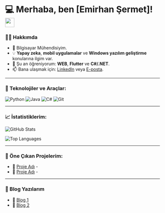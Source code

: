 # 💻 Merhaba, ben [Emirhan Şermet]! <img src="https://media.giphy.com/media/hvRJCLFzcasrR4ia7z/giphy.gif" width="30px">

### 👨‍💻 Hakkımda
- 🚀 Bilgisayar Mühendisiyim.
- 💡 **Yapay zeka**, **mobil uygulamalar** ve **Windows yazılım geliştirme** konularına ilgim var.
- 🌱 Şu an öğreniyorum: **WEB**, **Flutter** ve **C#/.NET**.
- 📫 Bana ulaşmak için: [LinkedIn](https://www.linkedin.com/in/emirhan-%C5%9Fermet-388963349/) veya [E-posta](mailto:emohanasd@gmail.com).

---

### 🚀 Teknolojiler ve Araçlar:
![Python](https://img.shields.io/badge/-Python-333?style=flat&logo=python&logoColor=yellow)
![Java](https://img.shields.io/badge/-Java-333?style=flat&logo=java)
![C#](https://img.shields.io/badge/-C%23-333?style=flat&logo=c-sharp&logoColor=purple)
![Git](https://img.shields.io/badge/-Git-333?style=flat&logo=git)

---

### 📈 İstatistiklerim:
![GitHub Stats](https://github-readme-stats.vercel.app/api?username=**EmirhanSermet**&show_icons=true&theme=radical)

![Top Languages](https://github-readme-stats.vercel.app/api/top-langs/?username=**EmirhanSermet**&layout=compact&theme=radical)

---

### 📂 Öne Çıkan Projelerim:
- 🌟 [Proje Adı](#) - 
- 🌟 [Proje Adı](#) - 

---

### 📝 Blog Yazılarım
- 📌 [Blog 1](#)
- 📌 [Blog 2](#)
